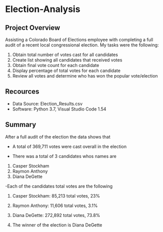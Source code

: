 # Election-Analysis

## Project Overview
  Assisting a Colorado Board of Elections employee with completing a full audit of a recent local congressional election. My tasks were the following:
  1. Obtain total number of votes cast for all candidates
  2. Create list showing all candidates that received votes
  3. Obtain final vote count for each candidate
  4. Display percentage of total votes for each candidate
  5. Review all votes and determine who has won the popular vote/election 

## Recources
- Data Source: Election_Results.csv
- Software: Python 3.7, Visual Studio Code 1.54

## Summary

After a full audit of the election the data shows that
- A total of 369,711 votes were cast overall in the election

- There was a total of 3 candidates whos names are
1. Casper Stockham
2. Raymon Anthony 
3. Diana DeGette

-Each of the candidates total votes are the following
1. Casper Stockham: 85,213 total votes, 23%
2. Raymon Anthony: 11,606 total votes, 3.1%
3. Diana DeGette: 272,892 total votes, 73.8%

4. The winner of the election is Diana DeGette
 
